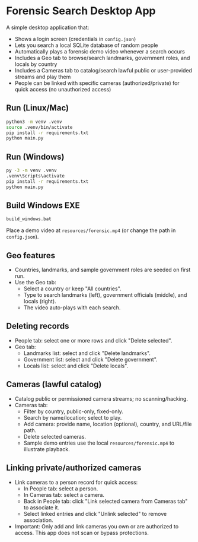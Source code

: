 # Forensic Search Desktop App

A simple desktop application that:
- Shows a login screen (credentials in `config.json`)
- Lets you search a local SQLite database of random people
- Automatically plays a forensic demo video whenever a search occurs
 - Includes a Geo tab to browse/search landmarks, government roles, and locals by country
 - Includes a Cameras tab to catalog/search lawful public or user-provided streams and play them
 - People can be linked with specific cameras (authorized/private) for quick access (no unauthorized access)

## Run (Linux/Mac)
```bash
python3 -m venv .venv
source .venv/bin/activate
pip install -r requirements.txt
python main.py
```

## Run (Windows)
```bat
py -3 -m venv .venv
.venv\Scripts\activate
pip install -r requirements.txt
python main.py
```

## Build Windows EXE
```bat
build_windows.bat
```

Place a demo video at `resources/forensic.mp4` (or change the path in `config.json`).

## Geo features
- Countries, landmarks, and sample government roles are seeded on first run.
- Use the Geo tab:
  - Select a country or keep "All countries".
  - Type to search landmarks (left), government officials (middle), and locals (right).
  - The video auto-plays with each search.

## Deleting records
- People tab: select one or more rows and click "Delete selected".
- Geo tab:
  - Landmarks list: select and click "Delete landmarks".
  - Government list: select and click "Delete government".
  - Locals list: select and click "Delete locals".

## Cameras (lawful catalog)
- Catalog public or permissioned camera streams; no scanning/hacking.
- Cameras tab:
  - Filter by country, public-only, fixed-only.
  - Search by name/location; select to play.
  - Add camera: provide name, location (optional), country, and URL/file path.
  - Delete selected cameras.
  - Sample demo entries use the local `resources/forensic.mp4` to illustrate playback.

## Linking private/authorized cameras
- Link cameras to a person record for quick access:
  - In People tab: select a person.
  - In Cameras tab: select a camera.
  - Back in People tab: click "Link selected camera from Cameras tab" to associate it.
  - Select linked entries and click "Unlink selected" to remove association.
- Important: Only add and link cameras you own or are authorized to access. This app does not scan or bypass protections.
